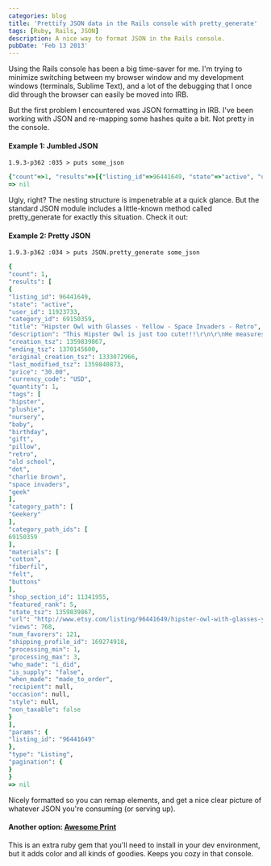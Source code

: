 ```yaml
---
categories: blog
title: 'Prettify JSON data in the Rails console with pretty_generate'
tags: [Ruby, Rails, JSON]
description: A nice way to format JSON in the Rails console.
pubDate: 'Feb 13 2013'
---
```


Using the Rails console has been a big time-saver for me. I'm trying to minimize switching between my browser window and my development windows (terminals, Sublime Text), and a lot of the debugging that I once did through the browser can easily be moved into IRB.

But the first problem I encountered was JSON formatting in IRB. I've been working with JSON and re-mapping some hashes quite a bit. Not pretty in the console.

#### Example 1: Jumbled JSON

    1.9.3-p362 :035 > puts some_json

```ruby
{"count"=>1, "results"=>[{"listing_id"=>96441649, "state"=>"active", "user_id"=>11923733, "category_id"=>69150359, "title"=>"Hipster Owl with Glasses - Yellow - Space Invaders - Retro", "description"=>"This Hipster Owl is just too cute!!!\r\n\r\nHe measures approx. 10&quot; tall and 9.5&quot; wide.\r\n\r\nHis eyes, nose and glasses are made from felt. \r\n\r\nHis body is white with tiny black dots. On his tummy, I used a Charlie Brown yellow and black fabric and his wings are a space invader print.\r\n\r\n\r\n\* Not machine washable\r\n\r\n**\*** This will be a duplicate of the item shown above.", "creation_tsz"=>1359839867, "ending_tsz"=>1370145600, "original_creation_tsz"=>1333072966, "last_modified_tsz"=>1359840873, "price"=>"30.00", "currency_code"=>"USD", "quantity"=>1, "tags"=>["hipster", "plushie", "nursery", "baby", "birthday", "gift", "pillow", "retro", "old school", "dot", "charlie brown", "space invaders", "geek"], "category_path"=>["Geekery"], "category_path_ids"=>[69150359], "materials"=>["cotton", "fiberfil", "felt", "buttons"], "shop_section_id"=>11341955, "featured_rank"=>5, "state_tsz"=>1359839867, "url"=>"http://www.etsy.com/listing/96441649/hipster-owl-with-glasses-yellow-space?utm_source=tipsy&utm_medium=api&utm_campaign=api", "views"=>768, "num_favorers"=>121, "shipping_profile_id"=>169274918, "processing_min"=>1, "processing_max"=>3, "who_made"=>"i_did", "is_supply"=>"false", "when_made"=>"made_to_order", "recipient"=>nil, "occasion"=>nil, "style"=>nil, "non_taxable"=>false}], "params"=>{"listing_id"=>"96441649"}, "type"=>"Listing", "pagination"=>{}}
=> nil
```

Ugly, right? The nesting structure is impenetrable at a quick glance. But the standard JSON module includes a little-known method called pretty_generate for exactly this situation. Check it out:

#### Example 2: Pretty JSON

    1.9.3-p362 :034 > puts JSON.pretty_generate some_json

```ruby
{
"count": 1,
"results": [
{
"listing_id": 96441649,
"state": "active",
"user_id": 11923733,
"category_id": 69150359,
"title": "Hipster Owl with Glasses - Yellow - Space Invaders - Retro",
"description": "This Hipster Owl is just too cute!!!\r\n\r\nHe measures approx. 10&quot; tall and 9.5&quot; wide.\r\n\r\nHis eyes, nose and glasses are made from felt. \r\n\r\nHis body is white with tiny black dots. On his tummy, I used a Charlie Brown yellow and black fabric and his wings are a space invader print.\r\n\r\n\r\n\* Not machine washable\r\n\r\n**\*** This will be a duplicate of the item shown above.",
"creation_tsz": 1359839867,
"ending_tsz": 1370145600,
"original_creation_tsz": 1333072966,
"last_modified_tsz": 1359840873,
"price": "30.00",
"currency_code": "USD",
"quantity": 1,
"tags": [
"hipster",
"plushie",
"nursery",
"baby",
"birthday",
"gift",
"pillow",
"retro",
"old school",
"dot",
"charlie brown",
"space invaders",
"geek"
],
"category_path": [
"Geekery"
],
"category_path_ids": [
69150359
],
"materials": [
"cotton",
"fiberfil",
"felt",
"buttons"
],
"shop_section_id": 11341955,
"featured_rank": 5,
"state_tsz": 1359839867,
"url": "http://www.etsy.com/listing/96441649/hipster-owl-with-glasses-yellow-space?utm_source=tipsy&amp;utm_medium=api&amp;utm_campaign=api",
"views": 768,
"num_favorers": 121,
"shipping_profile_id": 169274918,
"processing_min": 1,
"processing_max": 3,
"who_made": "i_did",
"is_supply": "false",
"when_made": "made_to_order",
"recipient": null,
"occasion": null,
"style": null,
"non_taxable": false
}
],
"params": {
"listing_id": "96441649"
},
"type": "Listing",
"pagination": {
}
}
=> nil
```

Nicely formatted so you can remap elements, and get a nice clear picture of whatever JSON you're consuming (or serving up).

#### Another option: [Awesome Print](https://github.com/michaeldv/awesome_print)

This is an extra ruby gem that you'll need to install in your dev environment, but it adds color and all kinds of goodies. Keeps you cozy in that console.

```

```
